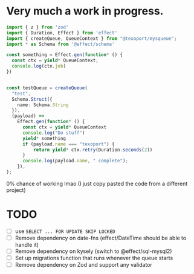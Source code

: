 # Very much a work in progress. 

```typescript
import { z } from 'zod'
import { Duration, Effect } from 'effect'
import { createQueue, QueueContext } from "@texoport/mysqueue";
import * as Schema from '@effect/schema'

const something = Effect.gen(function* () {
  const ctx = yield* QueueContext;
  console.log(ctx.job)
})


const testQueue = createQueue(
  "test",
  Schema.Struct({
    name: Schema.String
  }),
  (payload) =>
    Effect.gen(function* () {
      const ctx = yield* QueueContext
      console.log("Do stuff")
      yield* something
      if (payload.name === "texoport") {
          return yield* ctx.retry(Duration.seconds(2))
      }
      console.log(payload.name, " complete");
    }),
);

```

0% chance of working lmao (I just copy pasted the code from a different project)

# TODO
- [ ] use `SELECT ... FOR UPDATE SKIP LOCKED`
- [ ] Remove dependency on date-fns (effect/DateTime should be able to handle it)
- [ ] Remove dependency on kysely (switch to @effect/sql-mysql2)
- [ ] Set up migrations function that runs whenever the queue starts
- [ ] Remove dependency on Zod and support any validator
